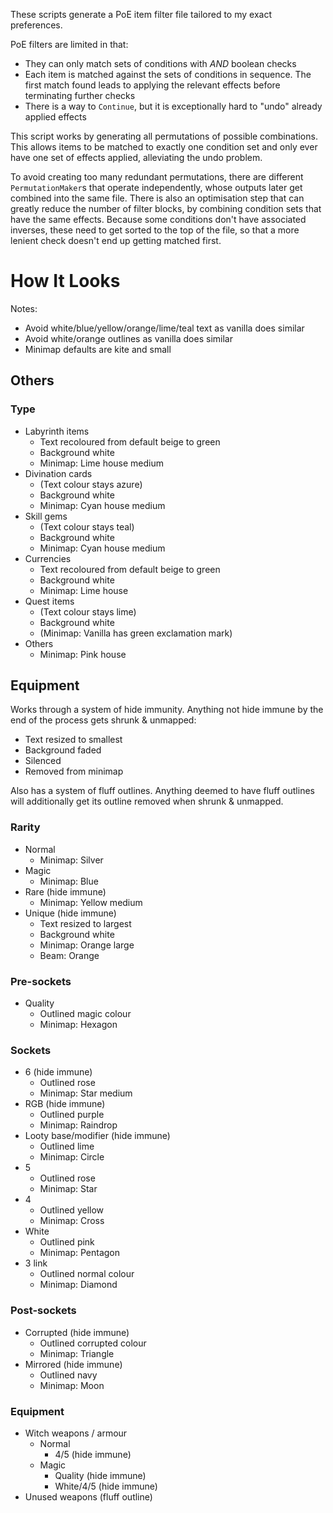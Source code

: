 These scripts generate a PoE item filter file tailored to my exact preferences.

PoE filters are limited in that:

- They can only match sets of conditions with *AND* boolean checks
- Each item is matched against the sets of conditions in sequence. The first match found leads to applying the relevant effects before terminating further checks
- There is a way to `Continue`, but it is exceptionally hard to "undo" already applied effects

This script works by generating all permutations of possible combinations. This allows items to be matched to exactly one condition set and only ever have one set of effects applied, alleviating the undo problem.

To avoid creating too many redundant permutations, there are different `PermutationMaker`s that operate independently, whose outputs later get combined into the same file. There is also an optimisation step that can greatly reduce the number of filter blocks, by combining condition sets that have the same effects. Because some conditions don't have associated inverses, these need to get sorted to the top of the file, so that a more lenient check doesn't end up getting matched first.

# How It Looks

Notes:

- Avoid white/blue/yellow/orange/lime/teal text as vanilla does similar
- Avoid white/orange outlines as vanilla does similar
- Minimap defaults are kite and small

## Others

### Type

- Labyrinth items
	- Text recoloured from default beige to green
	- Background white
	- Minimap: Lime house medium
- Divination cards
	- (Text colour stays azure)
	- Background white
	- Minimap: Cyan house medium
- Skill gems
	- (Text colour stays teal)
	- Background white
	- Minimap: Cyan house medium
- Currencies
	- Text recoloured from default beige to green
	- Background white
	- Minimap: Lime house
- Quest items
	- (Text colour stays lime)
	- Background white
	- (Minimap: Vanilla has green exclamation mark)
- Others
	- Minimap: Pink house

## Equipment

Works through a system of hide immunity. Anything not hide immune by the end of the process gets shrunk & unmapped:

- Text resized to smallest
- Background faded
- Silenced
- Removed from minimap

Also has a system of fluff outlines. Anything deemed to have fluff outlines will additionally get its outline removed when shrunk & unmapped.

### Rarity

- Normal
	- Minimap: Silver
- Magic
	- Minimap: Blue
- Rare (hide immune)
	- Minimap: Yellow medium
- Unique (hide immune)
	- Text resized to largest
	- Background white
	- Minimap: Orange large
	- Beam: Orange

### Pre-sockets

- Quality
	- Outlined magic colour
	- Minimap: Hexagon

### Sockets

- 6 (hide immune)
	- Outlined rose
	- Minimap: Star medium
- RGB (hide immune)
	- Outlined purple
	- Minimap: Raindrop
- Looty base/modifier (hide immune)
	- Outlined lime
	- Minimap: Circle
- 5
	- Outlined rose
	- Minimap: Star
- 4
	- Outlined yellow
	- Minimap: Cross
- White
	- Outlined pink
	- Minimap: Pentagon
- 3 link
	- Outlined normal colour
	- Minimap: Diamond

### Post-sockets

- Corrupted (hide immune)
	- Outlined corrupted colour
	- Minimap: Triangle
- Mirrored (hide immune)
	- Outlined navy
	- Minimap: Moon

### Equipment

- Witch weapons / armour
	- Normal
		- 4/5 (hide immune)
	- Magic
		- Quality (hide immune)
		- White/4/5 (hide immune)
- Unused weapons (fluff outline)
